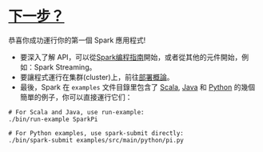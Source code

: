 # [下一步？](https://spark.apache.org/docs/latest/quick-start.html#where-to-go-from-here)

恭喜你成功運行你的第一個 Spark 應用程式!

- 要深入了解 API，可以從[Spark编程指南](https://spark.apache.org/docs/latest/programming-guide.html)開始，或者從其他的元件開始，例如：Spark Streaming。
- 要讓程式運行在集群(cluster)上，前往[部署概論](https://spark.apache.org/docs/latest/cluster-overview.html)。
- 最後，Spark 在 `examples` 文件目錄里包含了 [Scala](https://github.com/apache/spark/tree/master/examples/src/main/scala/org/apache/spark/examples), [Java](https://github.com/apache/spark/tree/master/examples/src/main/java/org/apache/spark/examples) 和 [Python](https://github.com/apache/spark/tree/master/examples/src/main/python) 的幾個簡單的例子，你可以直接運行它们：

```
# For Scala and Java, use run-example:
./bin/run-example SparkPi

# For Python examples, use spark-submit directly:
./bin/spark-submit examples/src/main/python/pi.py
```